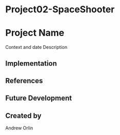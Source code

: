 # Project02-SpaceShooter

# Project Name
Context and date
Description
## Implementation
## References
## Future Development
## Created by
Andrew Orlin
